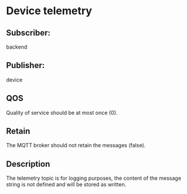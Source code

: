 # Device telemetry

## Subscriber: 
backend

## Publisher: 
device

## QOS 
Quality of service should be at most once (0).

## Retain
The MQTT broker should not retain the messages (false).

## Description 
The telemetry topic is for logging purposes, the content of the message string is not defined and will be stored as written.
